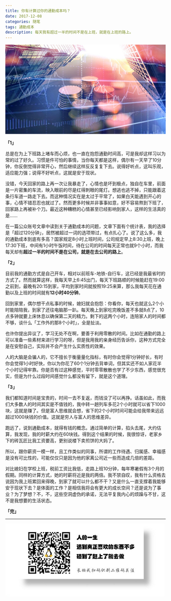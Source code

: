 ```yaml
---
title: 你有计算过你的通勤成本吗？
date: 2017-12-08
categories: 随笔
tags: 通勤成本
description: 每天我有超过一半的时间不是在上班，就是在上班的路上。
---
```


![图片来自: 摄图网](/image/500521494_wx.jpg)

**「1」**

总是在为上下班路上堵车而心烦，也一直在抱怨通勤时间高，可是我却这样习以为常的过了好久。习惯是件可怕的事情，当你每天都是这样，偶尔有一天早了10分钟，你反倒觉得非常开心，然后继续这样反反复复下去。说得好听点，这叫乐观，适应能力强；说得不好听点，这就是安于现状。

没错，今天回家的路上再一次让我暴走了，心情也是坏到极点，独自在车里，前面是一片密集的车流，映入眼前的尽是红得刺眼的尾灯。想逃也逃不掉，只能跟着这条行车道一路走下去。而这种情况实在是太过于平常了，如果白天能遇到开心的事，心情不错忍忍也就过了。然而更多时候并非事事如意，好不容易熬到下班了，回家路上再被补个刀。最近这种糟糕的心情甚至已经影响到家人，这样的生活真的是......

在一篇公众账号文章中读到关于通勤成本的问题，文章下面有个统计表，我的选择是「超过120分钟」，居然被超过一词的选项带过，有点扎心了。说了这么多，我的通勤成本到底有多高？国家规定8小时上班时间，公司规定早上8:30上班，晚上17:30下班，中间有1小时午饭时间，待在公司的时间每天正常也就9个小时，而我每天却有**超过一半的时间不是在公司，就是在去公司的路上**。

**「2」**

目前我的通勤方式是自己开车，相对以前班车-地铁-自行车，这已经是我最省时的方式了。然而就算这样，我每天早上6:45出门，每天下班路顺的时候能赶在19:00之前到，最晚有20:15到家，平均到家时间就按照19:25来算，那么我每天花在通勤以及上班的时间就有**12小时40分钟**。

回到家里，偶尔想干点私事的时候，媳妇就会抱怨：你看你，每天也就这么2个小时能陪陪我，到家了还往电脑那一趴。每天晚上到家吃完晚饭差不多就8点了，10点多钟就要上床休息以确保第二天的精力。剩下的这两个小时，连陪家人的时间都不够，谈什么「工作外的那8个小时」，全是扯淡。

也许你提出异议了，学习无处不在啊，要善于利用零散的时间。比如在通勤的路上可以准备一些素材来进行学习的呀，但是我用我的亲身经历告诉你，这种方式完全是在安慰自己，实际并不会产生什么实质性的效果。

人的大脑是会骗人的，它不擅长于衡量量化指标，有时你会觉得1分钟好长，有时你会觉得1小时好快，你以为你花了60个1分钟去背单词，但其实还不如人家花半个小时记得牢靠。你是否有过这种感觉，平时零零散散也学了不少东西，感觉很充实，但是为什么过段时间感觉什么都没有留下，就是这个道理。

**「3」**

我们都知道时间是宝贵的，时间一去不复返，而钱没了可以再挣。话虽如此，而我们大多数人的时间其实是不值钱的，我中转一趟列车多花2个小时就可以省下1000块，这就是赚了。但是富人思维就会想，省下的2个小时时间可能会给我带来远远超过1000块钱的价值。这就是穷人与富人的思维差异。

跑远了，说到通勤成本，就得有钱的概念。通过简单的计算，掐头去尾，大约估算，我发现，我的时薪大约在60块钱。得到这个结果的时候，我很惊讶，老家乡下的砖瓦匠比我工资要高，更别说楼下卖煎饼的大妈了。

所以，跟你薪资一模一样，且工作类似的同事，所谓的工作待遇、归属感、幸福感是没有可比性的，可能仅仅只是因为他的家离公司近一些而造成几倍的差距。

对比媳妇在学校上班，税前工资比我低，走路上班10分钟，每年寒暑假有3个月的假期。同样的计算方式，她的时薪将近是我的两倍。我不禁自叹，我有什么资格去说因为我上班累回来得晚，到家了就可以什么都不干？又是什么一直支撑着我能够安于现状下去？是体面的工作？是相信我将会有更大的成长空间？还是说为了事业？为了梦想？不，不，这些空洞虚伪的承诺，无法平复我内心的烦躁与不甘，这不是我想要的生活状态。

**「完」**

- - -
![](/image/weixin.jpg)
